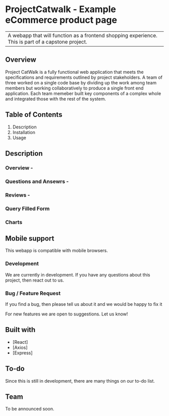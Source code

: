 <!-- # ![WebApp](https://iharsh234.github.io/WebApp/images/demo/demo_landing.JPG) -->
# ProjectCatwalk - Example eCommerce product page
<table>
<tr>
<td>
  A webapp that will function as a frontend shopping experience.  This is part of a capstone project.
</td>
</tr>
</table>

## Overview
 Project CatWalk is a fully functional web application that meets the specifications and requirements outlined by project stakeholders. A team of three worked on a single code base by dividing up the work among team members but working collaboratively to produce a single front end application. Each team memeber built key components of a complex whole and integrated those with the rest of the system.

## Table of Contents
  <ol>
    <li>Description</li>
    <li>Installation</li>
    <li>Usage</li>
  </ol>


## Description


### Overview -

### Questions and Ansewrs -

### Reviews -

### Query Filled Form


### Charts

## Mobile support
This webapp is compatible with mobile browsers.

### Development
We are currently in development.  If you have any questions about this project, then react out to us.

### Bug / Feature Request

If you find a bug, then please tell us about it and we would be happy to fix it

For new features we are open to suggestions.  Let us know!


## Built with

- [React]
- [Axios]
- [Express]

## To-do
Since this is still in development, there are many things on our to-do list.

## Team

To be announced soon.
